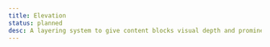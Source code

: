 ```yaml
---
title: Elevation
status: planned
desc: A layering system to give content blocks visual depth and prominence.
---
```

